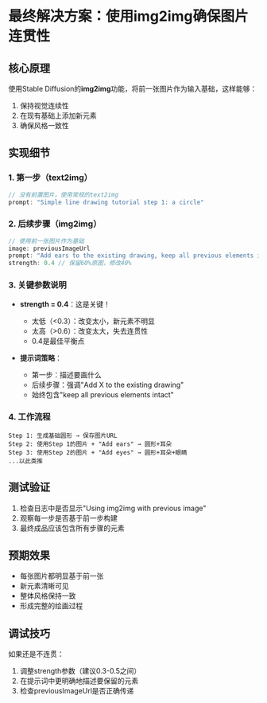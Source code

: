 # 最终解决方案：使用img2img确保图片连贯性

## 核心原理

使用Stable Diffusion的**img2img**功能，将前一张图片作为输入基础，这样能够：
1. 保持视觉连续性
2. 在现有基础上添加新元素
3. 确保风格一致性

## 实现细节

### 1. 第一步（text2img）
```javascript
// 没有前置图片，使用常规的text2img
prompt: "Simple line drawing tutorial step 1: a circle"
```

### 2. 后续步骤（img2img）
```javascript
// 使用前一张图片作为基础
image: previousImageUrl
prompt: "Add ears to the existing drawing, keep all previous elements intact"
strength: 0.4 // 保留60%原图，修改40%
```

### 3. 关键参数说明

- **strength = 0.4**：这是关键！
  - 太低（<0.3）：改变太小，新元素不明显
  - 太高（>0.6）：改变太大，失去连贯性
  - 0.4是最佳平衡点

- **提示词策略**：
  - 第一步：描述要画什么
  - 后续步骤：强调"Add X to the existing drawing"
  - 始终包含"keep all previous elements intact"

### 4. 工作流程

```
Step 1: 生成基础圆形 → 保存图片URL
Step 2: 使用Step 1的图片 + "Add ears" → 圆形+耳朵
Step 3: 使用Step 2的图片 + "Add eyes" → 圆形+耳朵+眼睛
...以此类推
```

## 测试验证

1. 检查日志中是否显示"Using img2img with previous image"
2. 观察每一步是否基于前一步构建
3. 最终成品应该包含所有步骤的元素

## 预期效果

- 每张图片都明显基于前一张
- 新元素清晰可见
- 整体风格保持一致
- 形成完整的绘画过程

## 调试技巧

如果还是不连贯：
1. 调整strength参数（建议0.3-0.5之间）
2. 在提示词中更明确地描述要保留的元素
3. 检查previousImageUrl是否正确传递